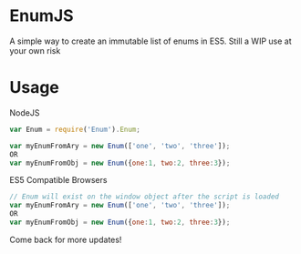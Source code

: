 EnumJS
======

A simple way to create an immutable list of enums in ES5.
Still a WIP use at your own risk

Usage
======

NodeJS
```javascript
var Enum = require('Enum').Enum;

var myEnumFromAry = new Enum(['one', 'two', 'three']);
OR
var myEnumFromObj = new Enum({one:1, two:2, three:3});
```

ES5 Compatible Browsers
```javascript
// Enum will exist on the window object after the script is loaded
var myEnumFromAry = new Enum(['one', 'two', 'three']);
OR
var myEnumFromObj = new Enum({one:1, two:2, three:3});
```

Come back for more updates!
